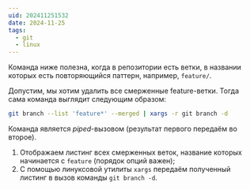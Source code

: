 ```yaml
---
uid: 202411251532
date: 2024-11-25
tags:
  - git
  - linux
---
```


Команда ниже полезна, когда в репозитории есть ветки, в названии которых есть повторяющийся паттерн, например, `feature/`.

Допустим, мы хотим удалить все смерженные feature-ветки. Тогда сама команда выглядит следующим образом:

```bash
git branch --list 'feature*' --merged | xargs -r git branch -d
```

Команда является *piped*-вызовом (результат первого передаём во второе).

1. Отображаем листинг всех смерженных веток, название которых начинается с `feature` (порядок опций важен);
2. С помощью линуксовой утилиты `xargs` передаём полученный листинг в вызов команды `git branch -d`.
